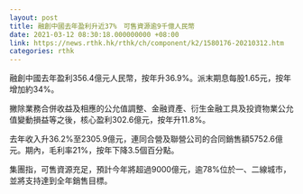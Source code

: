 ```yaml
---
layout: post
title: 融創中國去年盈利升近37%　可售資源逾9千億人民幣
date: 2021-03-12 08:30:18.000000000 +08:00
link: https://news.rthk.hk/rthk/ch/component/k2/1580176-20210312.htm
categories: rthk
---
```


融創中國去年盈利356.4億元人民幣，按年升36.9%。派末期息每股1.65元，按年增加約34%。

撇除業務合併收益及相應的公允值調整、金融資產、衍生金融工具及投資物業公允值變動損益等之後，核心盈利302.6億元，按年升11.8%。

去年收入升36.2%至2305.9億元，連同合營及聯營公司的合同銷售額5752.6億元。期內，毛利率21%，按年下降3.5個百分點。

集團指，可售資源充足，預計今年將超過9000億元，逾78%位於一、二線城市，並將支持達到全年銷售目標。
